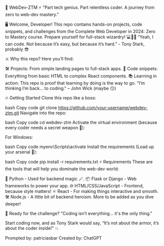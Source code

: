 🚀 WebDev-ZTM ⚡️
"Part tech genius. Part relentless coder. A journey from zero to web-dev mastery."


🖥️ Welcome, Developer!
This repo contains hands-on projects, code snippets, and challenges from the Complete Web Developer in 2024: Zero to Mastery course. Prepare yourself for full-stack wizardry! 💻🧙‍♂️
“Yeah, I can code. Not because it’s easy, but because it’s hard.” - Tony Stark, probably 😎

⚔️ Why this repo?
Here you’ll find:

🛠️ Projects: From simple landing pages to full-stack apps.
🔧 Code snippets: Everything from basic HTML to complex React components.
📚 Learning in action: This repo is proof that learning by doing is the way to go.
"I’m thinking I’m back... to coding." – John Wick (maybe 😏)

🔥 Getting Started
Clone this repo like a boss:

bash
Copy code
git clone https://github.com/your-username/webdev-ztm.git
Navigate into the repo:

bash
Copy code
cd webdev-ztm
Activate the virtual environment (because every coder needs a secret weapon 🔫):

For Windows:

bash
Copy code
myenv\Scripts\activate
Install the requirements (Load up your arsenal 🧰):

bash
Copy code
pip install -r requirements.txt
⚡ Requirements
These are the tools that will help you dominate the web-dev world:

🐍 Python - Used for backend magic 🪄.
📦 Flask or Django - Web frameworks to power your app.
🌐 HTML/CSS/JavaScript - Frontend, because style matters!
⚛️ React - For making things interactive and smooth.
🛠️ Node.js - A little bit of backend heroism.
More to be added as you dive deeper!

🦾 Ready for the challenge?
"Coding isn’t everything... it's the only thing."

Start coding now, and as Tony Stark would say, “It’s not about the armor, it’s about the coder inside!” 💥

Prompted by: patriciasbar
Created by: ChatGPT
